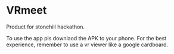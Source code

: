 # VRmeet

Product for stonehill hackathon.

To use the app pls downlaod the APK to your phone. For the best experience, remember to use a vr viewer like a google cardboard.

